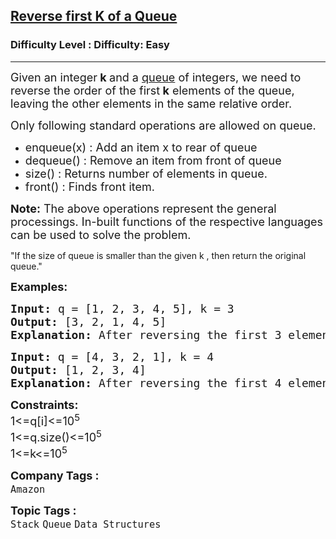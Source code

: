 <h2><a href="https://www.geeksforgeeks.org/problems/reverse-first-k-elements-of-queue/1">Reverse first K of a Queue</a></h2><h3>Difficulty Level : Difficulty: Easy</h3><hr><div class="problems_problem_content__Xm_eO"><p><span style="font-size: 18px;">Given an integer<strong> k&nbsp;</strong>and a&nbsp;<a href="http://www.geeksforgeeks.org/queue-data-structure/">queue</a>&nbsp;of integers, we need to reverse the order of the first<strong> k</strong>&nbsp;elements of the queue, leaving the other elements in the same relative order.</span></p>
<p><span style="font-size: 18px;">Only following standard operations are allowed on queue.</span></p>
<ul>
<li><span style="font-size: 18px;">enqueue(x) : Add an item x to rear of queue</span></li>
<li><span style="font-size: 18px;">dequeue() : Remove an item from front of queue</span></li>
<li><span style="font-size: 18px;">size() : Returns number of elements in queue.</span></li>
<li><span style="font-size: 18px;">front() : Finds front item.<br></span></li>
</ul>
<p><strong style="font-size: 18px;">Note:</strong><span style="font-size: 18px;">&nbsp;The above operations represent the general processings. In-built functions of the respective languages can be used to solve the problem.</span></p>
<p>"If the size of queue is smaller than the given k , then return the original queue."</p>
<p><strong><span style="font-size: 18px;">Examples:</span></strong></p>
<pre><strong><span style="font-size: 18px;">Input</span><span style="font-size: 18px;">: </span></strong><span style="font-size: 18px;">q</span><strong><span style="font-size: 18px;"> </span></strong><span style="font-size: 18px;">= [1, 2, 3, 4, 5], k = 3<br><strong>Output: </strong>[3, 2, 1, 4, 5]<br><strong>Explanation: </strong>After reversing the first 3 elements from the given queue the resultant queue will be 3 2 1 4 5</span></pre>
<pre><span style="font-size: 18px;"><strong>Input: </strong>q<strong> </strong>= [4, 3, 2, 1], k = 4<br><strong>Output: </strong>[1, 2, 3, 4] <br><strong>Explanation: </strong>After reversing the first 4 elements from the given queue the resultant queue will be 1 2 3 4 </span></pre>
<p><span style="font-size: 18px;"><strong>Constraints:<br></strong></span><span style="font-size: 18px;">1&lt;=q[i]&lt;=10<sup>5<br></sup>1&lt;=q.size()&lt;=10<sup>5</sup><br>1&lt;=k&lt;=10<sup>5</sup></span></p></div><p><span style=font-size:18px><strong>Company Tags : </strong><br><code>Amazon</code>&nbsp;<br><p><span style=font-size:18px><strong>Topic Tags : </strong><br><code>Stack</code>&nbsp;<code>Queue</code>&nbsp;<code>Data Structures</code>&nbsp;